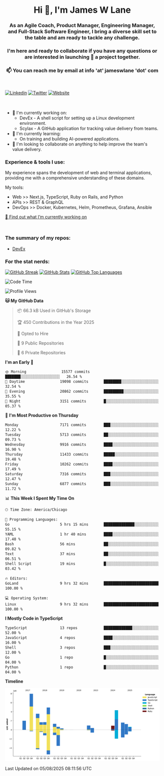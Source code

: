 <h1 align="center">Hi 👋, I'm James W Lane</h1>
<h3 align="center">As an Agile Coach, Product Manager, Engineering Manager, and Full-Stack Software Engineer, I bring a diverse skill set to the table and am ready to tackle any challenge.</h3>
<h3 align="center">I'm here and ready to collaborate if you have any questions or are interested in launching 🚀 a project together.</h3>

<div style="margin-top: 16px;" />

<h3 align="center">📫 You can reach me by email at info 'at' jameswlane 'dot' com</h3>

<div style="margin-top: 48px;" />

[![Linkedin](https://img.shields.io/badge/LinkedIn-0077B5?style=for-the-badge&logo=linkedin&logoColor=white)](https://www.linkedin.com/in/jameswlane/)
[![Twitter](https://img.shields.io/badge/Twitter-1DA1F2?style=for-the-badge&logo=twitter&logoColor=white)](https://x.com/jameswlane)
[![Website](https://img.shields.io/website?down_color=red&down_message=offline&style=for-the-badge&up_color=green&up_message=up&url=https%3A%2F%2Fwww.jameswlane.com)](https://www.jameswlane.com)

<div style="margin-top: 48px;" />

- 🔭 I'm currently working on:
  - DevEx - A shell script for setting up a Linux development environment.
  - Scylax - A GitHub application for tracking value delivery from teams.
- 🌱 I'm currently learning:
  - On training and building AI-powered applications.
- 👯 I'm looking to collaborate on anything to help improve the team's value delivery.

### Experience & tools I use:

My experience spans the development of web and terminal applications, providing me with a comprehensive understanding of these domains.

My tools:
- Web >> Next.js, TypeScript, Ruby on Rails, and Python
- APIs >> REST & GraphQL
- DevOps >> Docker, Kubernetes, Helm, Prometheus, Grafana, Ansible

[🔭 Find out what I’m currently working on](https://www.jameswlane.com/now)  

<div style="margin-top: 50px;"/>

### The summary of my repos:
- [DevEx](https://github.com/jameswlane/devex)  

### For the stat nerds:
[![GitHub Streak](https://github-readme-streak-stats.herokuapp.com?user=jameswlane&theme=tokyonight)](https://git.io/streak-stats)
[![GitHub Stats](https://github-readme-stats.vercel.app/api?username=jameswlane&show_icons=true&theme=tokyonight)](https://github-readme-stats.vercel.app)
[![GitHub Top Languages](https://github-readme-stats.vercel.app/api/top-langs?username=jameswlane&show_icons=true&locale=en&layout=compact&theme=tokyonight)](https://github-readme-stats.vercel.app)

<!--START_SECTION:waka-->
![Code Time](http://img.shields.io/badge/Code%20Time-682%20hrs%2040%20mins-blue)

![Profile Views](http://img.shields.io/badge/Profile%20Views-5-blue)

**🐱 My GitHub Data** 

> 📦 66.3 kB Used in GitHub's Storage 
 > 
> 🏆 450 Contributions in the Year 2025
 > 
> 💼 Opted to Hire
 > 
> 📜 9 Public Repositories 
 > 
> 🔑 6 Private Repositories 
 > 
**I'm an Early 🐤** 

```text
🌞 Morning                15577 commits       ███████░░░░░░░░░░░░░░░░░░   26.54 % 
🌆 Daytime                19098 commits       ████████░░░░░░░░░░░░░░░░░   32.54 % 
🌃 Evening                20862 commits       █████████░░░░░░░░░░░░░░░░   35.55 % 
🌙 Night                  3151 commits        █░░░░░░░░░░░░░░░░░░░░░░░░   05.37 % 
```
📅 **I'm Most Productive on Thursday** 

```text
Monday                   7171 commits        ███░░░░░░░░░░░░░░░░░░░░░░   12.22 % 
Tuesday                  5713 commits        ██░░░░░░░░░░░░░░░░░░░░░░░   09.73 % 
Wednesday                9916 commits        ████░░░░░░░░░░░░░░░░░░░░░   16.90 % 
Thursday                 11433 commits       █████░░░░░░░░░░░░░░░░░░░░   19.48 % 
Friday                   10262 commits       ████░░░░░░░░░░░░░░░░░░░░░   17.49 % 
Saturday                 7316 commits        ███░░░░░░░░░░░░░░░░░░░░░░   12.47 % 
Sunday                   6877 commits        ███░░░░░░░░░░░░░░░░░░░░░░   11.72 % 
```


📊 **This Week I Spent My Time On** 

```text
🕑︎ Time Zone: America/Chicago

💬 Programming Languages: 
Go                       5 hrs 15 mins       ██████████████░░░░░░░░░░░   55.15 % 
YAML                     1 hr 40 mins        ████░░░░░░░░░░░░░░░░░░░░░   17.48 % 
Bash                     56 mins             ██░░░░░░░░░░░░░░░░░░░░░░░   09.82 % 
Text                     37 mins             ██░░░░░░░░░░░░░░░░░░░░░░░   06.51 % 
Shell Script             19 mins             █░░░░░░░░░░░░░░░░░░░░░░░░   03.42 % 

🔥 Editors: 
GoLand                   9 hrs 32 mins       █████████████████████████   100.00 % 

💻 Operating System: 
Linux                    9 hrs 32 mins       █████████████████████████   100.00 % 
```

**I Mostly Code in TypeScript** 

```text
TypeScript               13 repos            █████████████░░░░░░░░░░░░   52.00 % 
JavaScript               4 repos             ████░░░░░░░░░░░░░░░░░░░░░   16.00 % 
Shell                    3 repos             ███░░░░░░░░░░░░░░░░░░░░░░   12.00 % 
Go                       1 repo              █░░░░░░░░░░░░░░░░░░░░░░░░   04.00 % 
Python                   1 repo              █░░░░░░░░░░░░░░░░░░░░░░░░   04.00 % 
```



**Timeline**

![Lines of Code chart](https://raw.githubusercontent.com/jameswlane/jameswlane/main/assets/bar_graph.png)


 Last Updated on 05/08/2025 08:11:56 UTC
<!--END_SECTION:waka-->
